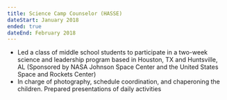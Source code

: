 ```yaml
---
title: Science Camp Counselor (HASSE)
dateStart: January 2018
ended: true
dateEnd: February 2018
---
```


- Led a class of middle school students to participate in a two-week science and leadership program based in Houston, TX and Huntsville, AL (Sponsored by NASA Johnson Space Center and the United States Space and Rockets Center)
- In charge of photography, schedule coordination, and chaperoning the children. Prepared presentations of daily activities
